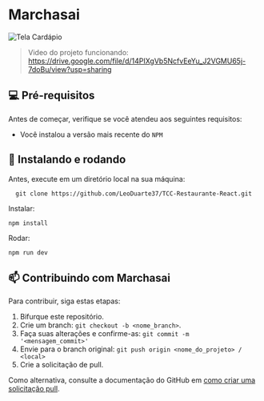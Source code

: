 # Marchasai

<img src="https://github.com/user-attachments/assets/e903a1be-c7a4-40f8-885c-5a3880507e68" alt="Tela Cardápio">

> Video do projeto funcionando: https://drive.google.com/file/d/14PIXgVb5NcfvEeYu_J2VGMU65j-7doBu/view?usp=sharing

## 💻 Pré-requisitos

Antes de começar, verifique se você atendeu aos seguintes requisitos:

- Você instalou a versão mais recente do `NPM`

## 🚀 Instalando e rodando

Antes, execute em um diretório local na sua máquina:

```
  git clone https://github.com/LeoDuarte37/TCC-Restaurante-React.git
```

Instalar:

```
npm install
```

Rodar:

```
npm run dev
```

## 📫 Contribuindo com Marchasai

Para contribuir, siga estas etapas:

1. Bifurque este repositório.
2. Crie um branch: `git checkout -b <nome_branch>`.
3. Faça suas alterações e confirme-as: `git commit -m '<mensagem_commit>'`
4. Envie para o branch original: `git push origin <nome_do_projeto> / <local>`
5. Crie a solicitação de pull.

Como alternativa, consulte a documentação do GitHub em [como criar uma solicitação pull](https://help.github.com/en/github/collaborating-with-issues-and-pull-requests/creating-a-pull-request).

